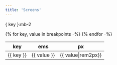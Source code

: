 ```yaml
---
title: 'Screens'
---
```


{ key }:mb-2

<table>
<thead>
  <th>key</th>
  <th>ems</th>
  <th>px</th>
</thead>
{% for key, value in breakpoints -%}
  <tr>
    <td>{{ key }}</td>
    <td>{{ value }}</td>
    <td>{{ value|rem2px}}</td>
  </tr>
{% endfor -%}
</table>
